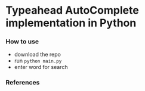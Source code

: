 # Typeahead AutoComplete implementation in Python

### How to use
- download the repo
- run ```python main.py```
- enter word for search

### References
